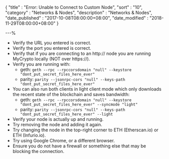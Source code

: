 {
"title"       : "Error: Unable to Connect to Custom Node",
"sort"        : "10",
"category"    : "Networks & Nodes",
"description" : "Networks & Nodes",
"date_published" : "2017-10-08T08:00:00+08:00",
"date_modified"  : "2018-11-29T08:00:00+08:00"
}

---%


*   Verify the URL you entered is correct.
*   Verify the port you entered is correct.
*   Verify that if you are connecting to an http:// node you are running MyCrypto locally (NOT over https://).
*   Verify you are running with:
      *  geth: `geth --rpc --rpccorsdomain "null" --keystore "dont_put_secret_files_here_ever"`
      *  parity: `parity --jsonrpc-cors "null" --keys-path "dont_put_secret_files_here_ever"`
*   You can also run both clients in light client mode which only downloads the recent state of the blockchain and saves bandwidth:
      *  geth: `geth --rpc --rpccorsdomain "null" --keystore "dont_put_secret_files_here_ever" --syncmode "light"`
      *  parity: `parity --jsonrpc-cors "null" --keys-path "dont_put_secret_files_here_ever" --light`
*   Verify your node is actually up and running.
*   Try removing the node and adding it again.
*   Try changing the node in the top-right corner to ETH (Etherscan.io) or ETH (Infurio.io).
*   Try using Google Chrome, or a different browser.
*   Ensure you do not have a firewall or something else that may be blocking the connection.
